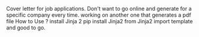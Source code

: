 Cover letter for job applications. Don't want to go online and generate for a specific company every time.
working on another one that generates a pdf file
How to Use ? 
install Jinja 2
  pip install Jinja2
from Jinja2 import template and good to go.
